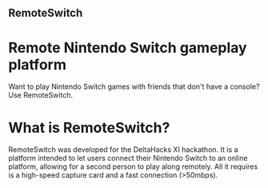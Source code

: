 ## RemoteSwitch

# Remote Nintendo Switch gameplay platform
Want to play Nintendo Switch games with friends that don't have a console? Use RemoteSwitch.

# What is RemoteSwitch?
RemoteSwitch was developed for the DeltaHacks XI hackathon. It is a platform intended to let users connect their Nintendo Switch to an online platform, allowing for a second person to play along remotely.
All it requires is a high-speed capture card and a fast connection (>50mbps).
